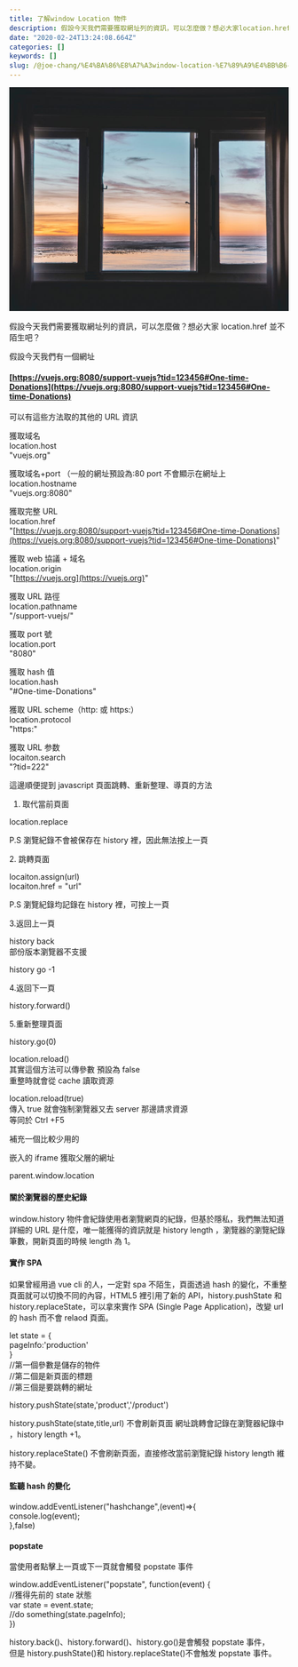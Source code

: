 ```yaml
---
title: 了解window Location 物件
description: 假設今天我們需要獲取網址列的資訊，可以怎麼做？想必大家location.href並不陌生吧？
date: "2020-02-24T13:24:08.664Z"
categories: []
keywords: []
slug: /@joe-chang/%E4%BA%86%E8%A7%A3window-location-%E7%89%A9%E4%BB%B6-ed7ee8cef540
---
```


![](/img/1__cOvGChemcFOVFZmRk5__KmA.jpeg)

假設今天我們需要獲取網址列的資訊，可以怎麼做？想必大家 location.href 並不陌生吧？

假設今天我們有一個網址

#### [https://vuejs.org:8080/support-vuejs?tid=123456#One-time-Donations](https://vuejs.org:8080/support-vuejs?tid=123456#One-time-Donations)

可以有這些方法取的其他的 URL 資訊

獲取域名  
location.host  
"vuejs.org"

獲取域名+port （一般的網址預設為:80 port 不會顯示在網址上  
location.hostname  
"vuejs.org:8080"

獲取完整 URL  
location.href  
"[https://vuejs.org:8080/support-vuejs?tid=123456#One-time-Donations](https://vuejs.org:8080/support-vuejs?tid=123456#One-time-Donations)"

獲取 web 協議 + 域名  
location.origin  
"[https://vuejs.org](https://vuejs.org)"

獲取 URL 路徑  
location.pathname  
"/support-vuejs/"

獲取 port 號  
location.port  
"8080"

獲取 hash 值  
location.hash  
"#One-time-Donations"

獲取 URL scheme（http: 或 https:）  
location.protocol  
"https:"

獲取 URL 参数  
locaiton.search  
"?tid=222"

這邊順便提到 javascript 頁面跳轉、重新整理、導頁的方法

1.  取代當前頁面

location.replace

P.S 瀏覽紀錄不會被保存在 history 裡，因此無法按上一頁

2\. 跳轉頁面

locaiton.assign(url)  
locaiton.href = "url"

P.S 瀏覽紀錄均記錄在 history 裡，可按上一頁

3.返回上一頁

history back  
部份版本瀏覽器不支援

history go -1

4.返回下一頁

history.forward()

5.重新整理頁面

history.go(0)

location.reload()  
其實這個方法可以傳參數 預設為 false  
重整時就會從 cache 讀取資源

location.reload(true)  
傳入 true 就會強制瀏覽器又去 server 那邊請求資源  
等同於 Ctrl +F5

補充一個比較少用的

嵌入的 iframe 獲取父層的網址

parent.window.location

#### 關於瀏覽器的歷史紀錄

window.history 物件會紀錄使用者瀏覽網頁的紀錄，但基於隱私，我們無法知道詳細的 URL 是什麼，唯一能獲得的資訊就是 history length ，瀏覽器的瀏覽紀錄筆數，開新頁面的時候 length 為 1。

#### 實作 SPA

如果曾經用過 vue cli 的人，一定對 spa 不陌生，頁面透過 hash 的變化，不重整頁面就可以切換不同的內容，HTML5 裡引用了新的 API，history.pushState 和 history.replaceState，可以拿來實作 SPA (Single Page Application)，改變 url 的 hash 而不會 relaod 頁面。

let state = {  
 pageInfo:'production'  
}  
//第一個參數是儲存的物件  
//第二個是新頁面的標題  
//第三個是要跳轉的網址

history.pushState(state,'product','/product')

history.pushState(state,title,url) 不會刷新頁面 網址跳轉會記錄在瀏覽器紀錄中 ，history length +1。

history.replaceState() 不會刷新頁面，直接修改當前瀏覽紀錄 history length 維持不變。

#### 監聽 hash 的變化

window.addEventListener("hashchange",(event)=>{  
 console.log(event);  
},false)

#### popstate

當使用者點擊上一頁或下一頁就會觸發 popstate 事件

window.addEventListener("popstate", function(event) {  
//獲得先前的 state 狀態  
var state = event.state;  
//do something(state.pageInfo);  
})

history.back()、history.forward()、history.go()是會觸發 popstate 事件，  
但是 history.pushState()和 history.replaceState()不會触发 popstate 事件。
